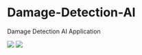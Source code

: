 # Damage-Detection-AI
Damage Detection AI Application

<img src="https://media-exp1.licdn.com/dms/image/C4E2DAQHmKOrvFH3WZw/profile-treasury-image-shrink_800_800/0/1627484906186?e=1643281200&v=beta&t=sogctsIjMyRwBjZofnx3T_yVAeSgKhi64kg_GL76z6E">

<img src="https://media-exp1.licdn.com/dms/image/C4E2DAQGUNAZkhp-Oxg/profile-treasury-image-shrink_800_800/0/1627484926931?e=1643281200&v=beta&t=b6-hyaId2hLLbte1BbUFVwGgrSLxxnwx4aW3ILUtY0g">

